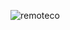 ![remoteco](https://github.com/yuankong666/Ultimate-RAT-Collection/assets/128066597/02b76858-2555-47af-b762-f99bb16cad11)
